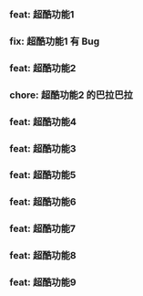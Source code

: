 ### feat: 超酷功能1

### fix: 超酷功能1 有 Bug

### feat: 超酷功能2

### chore: 超酷功能2 的巴拉巴拉

### feat: 超酷功能4

### feat: 超酷功能3

### feat: 超酷功能5

### feat: 超酷功能6

### feat: 超酷功能7

### feat: 超酷功能8

### feat: 超酷功能9